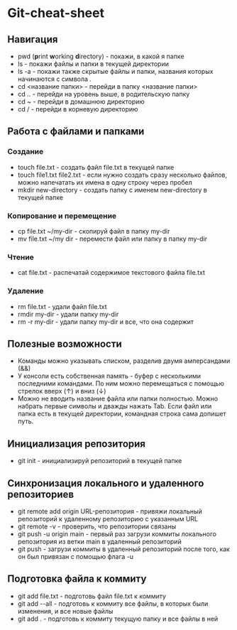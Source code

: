 # Git-cheat-sheet
## Навигация 
- pwd (**p**rint **w**orking **d**irectory) - покажи, в какой я папке
- ls - покажи файлы и папки в текущей директории
- ls -a - покажи также скрытые файлы и папки, названия которых начинаются с символа .
- cd <название папки> - перейди в папку <название папки>
- cd .. - перейди на уровень выше, в родительскую папку
- cd ~ - перейди в домашнюю директорию
- cd / - перейди в корневую директорию
## Работа с файлами и папками
### Создание
- touch file.txt - создать файл file.txt в текущей папке
- touch file1.txt file2.txt -  если нужно создать сразу несколько файлов, можно напечатать их имена в одну строку через пробел
- mkdir new-directory - создать папку с именем new-directory в текущей папке

### Копирование и перемещение
- cp file.txt ~/my-dir - скопируй файл в папку my-dir
- mv file.txt ~/my dir - перемести файл или папку в папку my-dir

### Чтение
- cat file.txt - распечатай содержимое текстового файла file.txt

### Удаление
- rm file.txt - удали файл file.txt
- rmdir my-dir - удали папку my-dir
- rm -r my-dir - удали папку my-dir и все, что она содержит

## Полезные возможности
- Команды можно указывать списком, разделив двумя амперсандами (&&)
- У консоли есть собственная память - буфер с несколькими последними командами. По ним можно перемещаться с помощью стрелок вверх (↑) и вниз (↓)
- Можно не вводить название файла или папки полностью. Можно набрать первые символы и дважды нажать Tab. Если файл или папка есть в текущей директории, командная строка сама допишет путь.

## Инициализация репозитория
- git init - инициализируй репозиторий в текущей папке

## Синхронизация локального и удаленного репозиториев
- git remote add origin URL-репозитория - привяжи локальный репозиторий к удаленному репозиторию с указанным URL
- git remote -v - проверить, что репозитории связаны
- git push -u origin main - первый раз загрузи коммиты локального репозитория из ветки main в удаленный репозиторий
- git push - загрузи коммиты в удаленный репозиторий после того, как он был привязан с помощью флага -u

## Подготовка файла к коммиту
- git add file.txt - подготовь файл file.txt к коммиту
- git add --all - подготовь к коммиту все файлы, в которых были изменения, и все новые файлы
- git add . - подготовь к коммиту текущую папку и все файлы в ней

